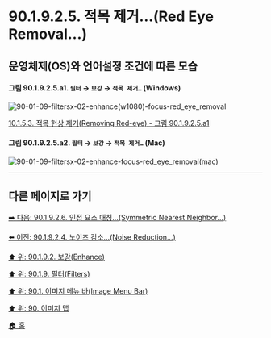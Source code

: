# 90.1.9.2.5. 적목 제거…(Red Eye Removal…)
## 운영체제(OS)와 언어설정 조건에 따른 모습
<a id="90-01-09-02-05-a1"></a>

#### 그림 90.1.9.2.5.a1. `필터` → `보강` → `적목 제거…` (Windows)
![90-01-09-filtersx-02-enhance(w1080)-focus-red_eye_removal](https://github.com/wonder13662/gimp/assets/15767104/1f7edba1-fd5d-4367-bcaf-2ca5f761cc2b)

[10.1.5.3. 적목 현상 제거(Removing Red-eye) - 그림 90.1.9.2.5.a1](./10-01-05-03-removing_red_eye.md#90-01-09-02-05-a1)

<a id="90-01-09-02-05-a2"></a>

#### 그림 90.1.9.2.5.a2. `필터` → `보강` → `적목 제거…` (Mac)
![90-01-09-filtersx-02-enhance-focus-red_eye_removal(mac)](https://github.com/wonder13662/gimp/assets/15767104/9032e28d-6bd0-46e8-8343-1904f4fb7479)

***

## 다른 페이지로 가기

[➡️ 다음: 90.1.9.2.6. 인접 요소 대칭…(Symmetric Nearest Neighbor…)](./90-01-09-02-06-symmetric_nearest_neighbor.md)

[⬅️ 이전: 90.1.9.2.4. 노이즈 감소…(Noise Reduction…)](./90-01-09-02-04-noise_reduction.md)

[⬆️ 위: 90.1.9.2. 보강(Enhance)](./90-01-09-02-00-enhance.md)

[⬆️ 위: 90.1.9. 필터(Filters)](./90-01-09-00-filters.md)

[⬆️ 위: 90.1. 이미지 메뉴 바(Image Menu Bar)](./90-01-00-image-menu-bar.md)

[⬆️ 위: 90. 이미지 맵](./90-00-image-map.md)

[🏠 홈](./00-home.md)
